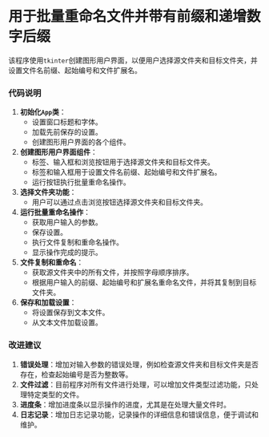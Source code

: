 # 用于批量重命名文件并带有前缀和递增数字后缀

该程序使用`tkinter`创建图形用户界面，以便用户选择源文件夹和目标文件夹，并设置文件名前缀、起始编号和文件扩展名。

### 代码说明

1. **初始化`App`类**：
   - 设置窗口标题和字体。
   - 加载先前保存的设置。
   - 创建图形用户界面的各个组件。
2. **创建图形用户界面组件**：
   - 标签、输入框和浏览按钮用于选择源文件夹和目标文件夹。
   - 标签和输入框用于设置文件名前缀、起始编号和文件扩展名。
   - 运行按钮执行批量重命名操作。
3. **选择文件夹功能**：
   - 用户可以通过点击浏览按钮选择源文件夹和目标文件夹。
4. **运行批量重命名操作**：
   - 获取用户输入的参数。
   - 保存设置。
   - 执行文件复制和重命名操作。
   - 显示操作完成的提示。
5. **文件复制和重命名**：
   - 获取源文件夹中的所有文件，并按照字母顺序排序。
   - 根据用户输入的前缀、起始编号和扩展名重命名文件，并将其复制到目标文件夹。
6. **保存和加载设置**：
   - 将设置保存到文本文件。
   - 从文本文件加载设置。

### 改进建议

1. **错误处理**：增加对输入参数的错误处理，例如检查源文件夹和目标文件夹是否存在，检查起始编号是否为整数等。
2. **文件过滤**：目前程序对所有文件进行处理，可以增加文件类型过滤功能，只处理特定类型的文件。
3. **进度条**：增加进度条以显示操作的进度，尤其是在处理大量文件时。
4. **日志记录**：增加日志记录功能，记录操作的详细信息和错误信息，便于调试和维护。